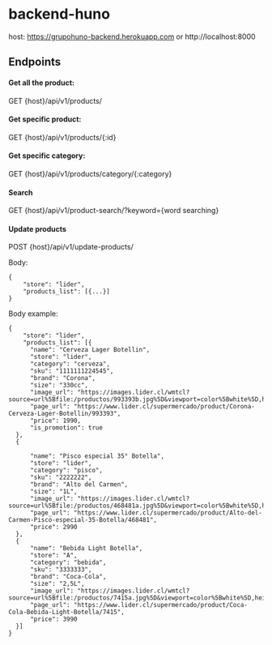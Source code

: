 # backend-huno

host:
https://grupohuno-backend.herokuapp.com
or
http://localhost:8000

## Endpoints

#### Get all the product:

GET {host}/api/v1/products/

#### Get specific product:

GET {host}/api/v1/products/{:id}

#### Get specific category:

GET {host}/api/v1/products/category/{:category}

#### Search

GET {host}/api/v1/product-search/?keyword={word searching}

#### Update products

POST {host}/api/v1/update-products/

Body:

```
{
    "store": "lider",
    "products_list": [{...}]
} 
```

Body example:

```
{
    "store": "lider",
    "products_list": [{
      "name": "Cerveza Lager Botellin",
      "store": "lider",
      "category": "cerveza",
      "sku": "1111111224545",
      "brand": "Corona",
      "size": "330cc",
      "image_url": "https://images.lider.cl/wmtcl?source=url%5Bfile:/productos/993393b.jpg%5D&viewport=color%5Bwhite%5D,height%5B800%5D,seed%5B1633617940%5D,vsize%5B524%5D,width%5B800%5D,x%5B0%5D,y%5B0%5D&sink",
      "page_url": "https://www.lider.cl/supermercado/product/Corona-Cerveza-Lager-Botellin/993393",
      "price": 1990,
      "is_promotion": true
  },
  {

      "name": "Pisco especial 35° Botella",
      "store": "lider",
      "category": "pisco",
      "sku": "2222222",
      "brand": "Alto del Carmen",
      "size": "1L",
      "image_url": "https://images.lider.cl/wmtcl?source=url%5Bfile:/productos/468481a.jpg%5D&viewport=color%5Bwhite%5D,height%5B800%5D,seed%5B1652203843%5D,vsize%5B524%5D,width%5B800%5D,x%5B0%5D,y%5B0%5D&sink",
      "page_url": "https://www.lider.cl/supermercado/product/Alto-del-Carmen-Pisco-especial-35-Botella/468481",
      "price": 2990
  },
  {
      "name": "Bebida Light Botella",
      "store": "A",
      "category": "bebida",
      "sku": "3333333",
      "brand": "Coca-Cola",
      "size": "2,5L",
      "image_url": "https://images.lider.cl/wmtcl?source=url%5Bfile:/productos/7415a.jpg%5D&viewport=color%5Bwhite%5D,height%5B1000%5D,seed%5B1652238315%5D,vsize%5B524%5D,width%5B1000%5D,x%5B0%5D,y%5B0%5D&sink",
      "page_url": "https://www.lider.cl/supermercado/product/Coca-Cola-Bebida-Light-Botella/7415",
      "price": 3990
  }]
}
```
